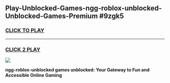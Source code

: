 
## Play-Unblocked-Games-ngg-roblox-unblocked-Unblocked-Games-Premium #9zgk5
<h3>
<a href="https://premium.freeplayer.one?title=ngg-roblox-unblocked&ref=12M">CLICK TO PLAY</a></h3>
<hr>

<h3>
<a href="https://premium.freeplayer.one?title=ngg-roblox-unblocked&ref=12M">CLICK 2 PLAY</a>
  
</h3>

<a href="https://premium.freeplayer.one?title=ngg-roblox-unblocked&ref=12M"><img src="https://clearcache.store/games.png"></a>


**ngg-roblox-unblocked games unblocked: Your Gateway to Fun and Accessible Online Gaming**
